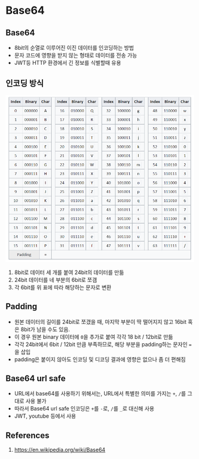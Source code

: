 # Base64

## Base64

- 8bit의 순열로 이루어진 이진 데이터를 인코딩하는 방법
- 문자 코드에 영향을 받지 않는 형태로 데이터를 전송 가능
- JWT등 HTTP 환경에서 긴 정보를 식별할때 유용

## 인코딩 방식

![Base64](./imgs/2023-01-08-1.png)

1. 8bit로 데이터 세 개를 붙여 24bit의 데이터를 만듦
2. 24bit 데이터를 네 부분의 6bit로 쪼갬
3. 각 6bit를 위 표에 따라 해당하는 문자로 변환

## Padding

- 원본 데이터의 길이를 24bit로 쪼갰을 때, 마지막 부분이 딱 떨어지지 않고 16bit 혹은 8bit가 남을 수도 있음.
- 이 경우 원본 binary 데이터에 `0`을 추가로 붙여 각각 18 bit / 12bit로 만듦
- 각각 24bit에서 6bit / 12bit 만큼 부족하므로, 해당 부분을 padding하는 문자인 `=`을 삽입
- padding은 붙이지 않아도 인코딩 및 디코딩 결과에 영향은 없으나 좀 더 편해짐

## Base64 url safe

- URL에서 base64를 사용하기 위해서는, URL에서 특별한 의미를 가지는 `+`, `/`를 그대로 사용 불가
- 따라서 Base64 url safe 인코딩은 `+`를 `-`로, `/`를 `_`로 대신해 사용
- JWT, youtube 등에서 사용

## References

1. https://en.wikipedia.org/wiki/Base64
